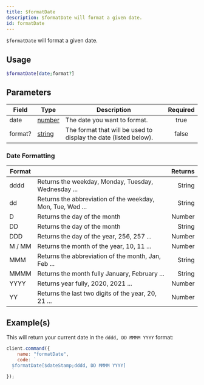 ```yaml
---
title: $formatDate
description: $formatDate will format a given date.
id: formatDate
---
```


`$formatDate` will format a given date.

## Usage

```php
$formatDate[date;format?]
```

## Parameters

| Field   | Type                                                                                              | Description                                                      | Required |
| ------- | ------------------------------------------------------------------------------------------------- | ---------------------------------------------------------------- | :------: |
| date    | [number](https://developer.mozilla.org/en-US/docs/Web/JavaScript/Reference/Global_Objects/Number) | The date you want to format.                                     |   true   |
| format? | [string](https://developer.mozilla.org/en-US/docs/Web/JavaScript/Reference/Global_Objects/String) | The format that will be used to display the date (listed below). |  false   |

### Date Formatting

| Format |                                                            | Returns |
| ------ | ---------------------------------------------------------- | ------: |
| dddd   | Returns the weekday, Monday, Tuesday, Wednesday ...        |  String |
| dd     | Returns the abbreviation of the weekday, Mon, Tue, Wed ... |  String |
| D      | Returns the day of the month                               |  Number |
| DD     | Returns the day of the month                               |  String |
| DDD    | Returns the day of the year, 256, 257 ...                  |  Number |
| M / MM | Returns the month of the year, 10, 11 ...                  |  Number |
| MMM    | Returns the abbreviation of the month, Jan, Feb ...        |  String |
| MMMM   | Returns the month fully January, February ...              |  String |
| YYYY   | Returns year fully, 2020, 2021 ...                         |  Number |
| YY     | Returns the last two digits of the year, 20, 21 ...        |  Number |

## Example(s)

This will return your current date in the `dddd, DD MMMM YYYY` format:

```javascript
client.command({
    name: "formatDate",
    code: `
  $formatDate[$dateStamp;dddd, DD MMMM YYYY]
  `
});
```
